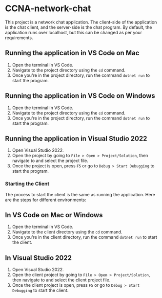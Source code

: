 # CCNA-network-chat

This project is a network chat application. The client-side of the application is the chat client, and the server-side is the chat program. By default, the application runs over localhost, but this can be changed as per your requirements.

## Running the application in VS Code on Mac

1. Open the terminal in VS Code.
2. Navigate to the project directory using the `cd` command.
3. Once you're in the project directory, run the command `dotnet run` to start the program.

## Running the application in VS Code on Windows

1. Open the terminal in VS Code.
2. Navigate to the project directory using the `cd` command.
3. Once you're in the project directory, run the command `dotnet run` to start the program.

## Running the application in Visual Studio 2022

1. Open Visual Studio 2022.
2. Open the project by going to `File > Open > Project/Solution`, then navigate to and select the project file.
3. Once the project is open, press `F5` or go to `Debug > Start Debugging` to start the program.

### Starting the Client

The process to start the client is the same as running the application. Here are the steps for different environments:

## In VS Code on Mac or Windows

1. Open the terminal in VS Code.
2. Navigate to the client directory using the `cd` command.
3. Once you're in the client directory, run the command `dotnet run` to start the client.

## In Visual Studio 2022

1. Open Visual Studio 2022.
2. Open the client project by going to `File > Open > Project/Solution`, then navigate to and select the client project file.
3. Once the client project is open, press `F5` or go to `Debug > Start Debugging` to start the client.
